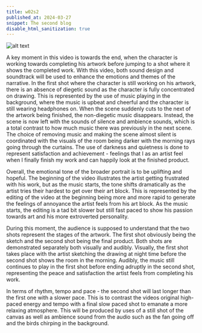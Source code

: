 ```yaml
---
title: w02s2
published_at: 2024-03-27
snippet: The second blog
disable_html_sanitization: true
---
```


![alt text](/w02s2/image.png)

A key moment in this video is towards the end, when the character is working towards completing his artwork before jumping to a shot where it shows the completed work. With this video, both sound design and soundtrack will be used to enhance the emotions and themes of the narrative. In the first shot where the character is still working on his artwork, there is an absence of diegetic sound as the character is fully concentrated on drawing. This is represented by the use of music playing in the background, where the music is upbeat and cheerful and the character is still wearing headphones on. When the scene suddenly cuts to the next of the artwork being finished, the non-diegetic music disappears. Instead, the scene is now left with the sounds of silence and ambience sounds, which is a total contrast to how much music there was previously in the next scene. The choice of removing music and making the scene almost silent is coordinated with the visuals of the room being darker with the morning rays going through the curtains. The use of darkness and quietness is done to represent satisfaction and achievement - feelings that I as an artist feel when I finally finish my work and can happily look at the finished product. 

Overall, the emotional tone of the broader portrait is to be uplifting and hopeful. The beginning of the video illustrates the artist getting frustrated with his work, but as the music starts, the tone shifts dramatically as the artist tries their hardest to get over their art block. This is represented by the editing of the video at the beginning being more and more rapid to generate the feelings of annoyance the artist feels from his art block. As the music starts, the editing is a tad bit slower but still fast paced to show his passion towards art and his more extroverted personality. 

During this moment, the audience is supposed to understand that the two shots represent the stages of the artwork. The first shot obviously being the sketch and the second shot being the final product. Both shots are demonstrated separately both visually and audibly. Visually, the first shot takes place with the artist sketching the drawing at night time before the second shot shows the room in the morning. Audibly, the music still continues to play in the first shot before ending adruptly in the second shot, representing the peace and satisfaction the artist feels from completing his work.

In terms of rhythm, tempo and pace - the second shot will last longer than the first one with a slower pace. This is to contrast the videos original high-paced energy and tempo with a final slow paced shot to emanate a more relaxing atmosphere. This will be produced by uses of a still shot of the canvas as well as ambience sound from the audio such as the fan going off and the birds chirping in the background.